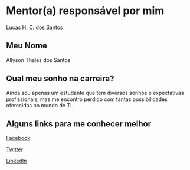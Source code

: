 # Mentor(a) responsável por mim

[Lucas H. C. dos Santos](../../mentors/profiles/lucas_santos.md)

## Meu Nome

Allyson Thales dos Santos
## Qual meu sonho na carreira?

Ainda sou apenas um estudante que tem diversos sonhos e expectativas profissionais, mas me encontro perdido com tantas possibilidades oferecidas no mundo de TI.

## Alguns links para me conhecer melhor

[Facebook](https://www.facebook.com/allyson.thales)

[Twitter](https://twitter.com/alls_thales)

[LinkedIn](https://www.linkedin.com/in/allyson-thales/)
